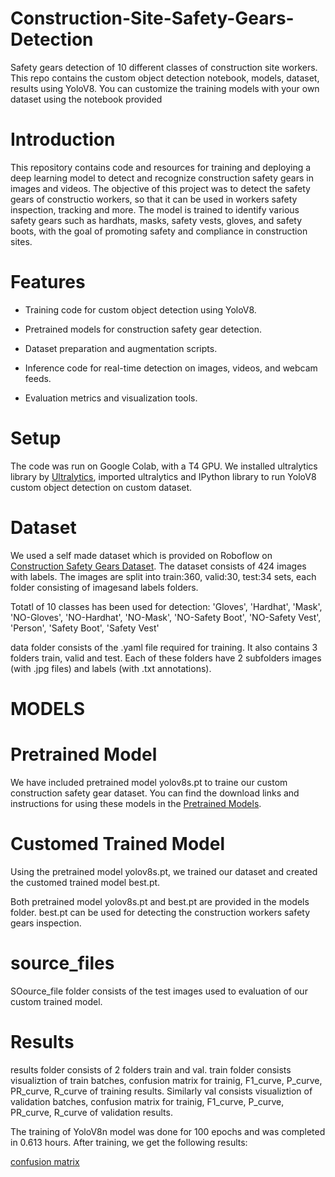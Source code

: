 # Construction-Site-Safety-Gears-Detection
Safety gears detection of 10 different classes of construction site workers. This repo contains the custom object detection notebook, models, dataset, results using YoloV8. You can customize the training models with your own dataset using the notebook provided
# Introduction
This repository contains code and resources for training and deploying a deep learning model to detect and recognize construction safety gears in images and videos. The objective of this project was to detect the safety gears of constructio workers, so that it can be used in workers safety inspection, tracking and more. The model is trained to identify various safety gears such as hardhats, masks, safety vests, gloves, and safety boots, with the goal of promoting safety and compliance in construction sites.
# Features
* Training code for custom object detection using YoloV8.

* Pretrained models for construction safety gear detection.

* Dataset preparation and augmentation scripts.

* Inference code for real-time detection on images, videos, and webcam feeds.

* Evaluation metrics and visualization tools.
# Setup
The code was run on Google Colab, with a T4 GPU. We installed ultralytics library by [Ultralytics](http://docs.ultralytics.com/), imported ultralytics and IPython library to run YoloV8 custom object detection on custom dataset.
# Dataset
We used a self made dataset which is provided on Roboflow on [Construction Safety Gears Dataset](https://universe.roboflow.com/construction-ppe-dataset/construction-safety-gears-vcbdq). The dataset consists of 424 images with labels. The images are split into train:360, valid:30, test:34 sets, each folder consisting of imagesand labels folders. 

Totatl of 10 classes has been used for detection:
'Gloves', 'Hardhat', 'Mask', 'NO-Gloves', 'NO-Hardhat', 'NO-Mask', 'NO-Safety Boot', 'NO-Safety Vest', 'Person', 'Safety Boot', 'Safety Vest'

data folder consists of the .yaml file required for training. It also contains 3 folders train, valid and test. Each of these folders have 2 subfolders images (with .jpg files) and labels (with .txt annotations).
# MODELS
# Pretrained Model
We have included pretrained model yolov8s.pt to traine our custom construction safety gear dataset. You can find the download links and instructions for using these models in the [Pretrained Models](https://docs.ultralytics.com/tasks/detect/).
# Customed Trained Model 
Using the pretrained model yolov8s.pt, we trained our dataset and created the customed trained model best.pt.

Both pretrained model yolov8s.pt and best.pt are provided in the models folder. best.pt can be used for detecting the construction workers safety gears inspection.
# source_files
SOource_file folder consists of the test images used to evaluation of our custom trained model.
# Results
results folder consists of 2 folders train and val. train folder consists visualiztion of train batches, confusion matrix for trainig, F1_curve, P_curve, PR_curve, R_curve of training results. Similarly val consists visualiztion of validation batches, confusion matrix for trainig, F1_curve, P_curve, PR_curve, R_curve of validation results.

The training of YoloV8n model was done for 100 epochs and was completed in 0.613 hours. After training, we get the following results:

[confusion matrix](results/train/confusion_matrix.png)
